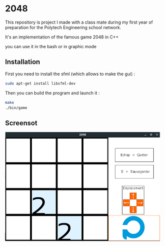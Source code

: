 

# 2048

This repository is project I made with a class mate during my first year of preparation for the Polytech Engineering school network.

It's an implementation of the famous game 2048 in C++

you can use it in the bash or in graphic mode

## Installation

First you need to install the sfml (which allows to make the gui) :
```bash
sudo apt-get install libsfml-dev
```
Then you can build the program and launch it :
```bash
make
./bin/game
```

## Screensot

![Screenshot](Ressources/screen.png)